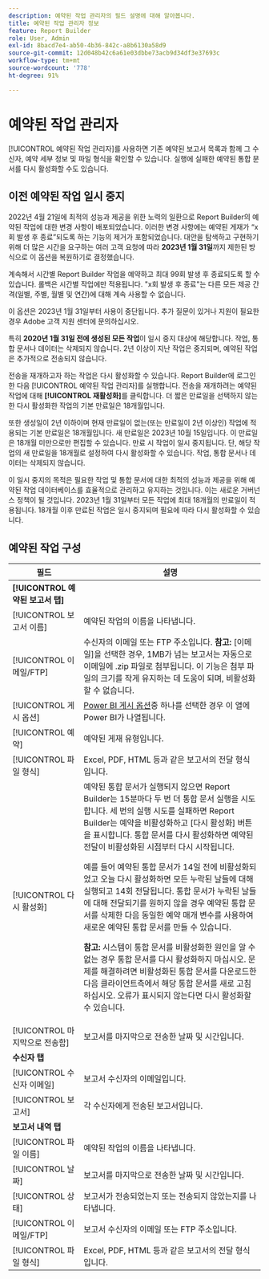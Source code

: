 ```yaml
---
description: 예약된 작업 관리자의 필드 설명에 대해 알아봅니다.
title: 예약된 작업 관리자 정보
feature: Report Builder
role: User, Admin
exl-id: 8bacd7e4-ab50-4b36-842c-a8b6130a58d9
source-git-commit: 12d048b42c6a61e03dbbe73acb9d34df3e37693c
workflow-type: tm+mt
source-wordcount: '778'
ht-degree: 91%

---
```


# 예약된 작업 관리자

[!UICONTROL 예약된 작업 관리자]를 사용하면 기존 예약된 보고서 목록과 함께 그 수신자, 예약 세부 정보 및 파일 형식을 확인할 수 있습니다. 실행에 실패한 예약된 통합 문서를 다시 활성화할 수도 있습니다.

## 이전 예약된 작업 일시 중지

2022년 4월 21일에 최적의 성능과 제공을 위한 노력의 일환으로 Report Builder의 예약된 작업에 대한 변경 사항이 배포되었습니다. 이러한 변경 사항에는 예약된 게재가 “x회 발생 후 종료”되도록 하는 기능의 제거가 포함되었습니다. 대안을 탐색하고 구현하기 위해 더 많은 시간을 요구하는 여러 고객 요청에 따라 **2023년 1월 31일**&#x200B;까지 제한된 방식으로 이 옵션을 복원하기로 결정했습니다.

계속해서 시간별 Report Builder 작업을 예약하고 최대 99회 발생 후 종료되도록 할 수 있습니다. 롤백은 시간별 작업에만 적용됩니다. &quot;x회 발생 후 종료&quot;는 다른 모든 제공 간격(일별, 주별, 월별 및 연간)에 대해 계속 사용할 수 없습니다.

이 옵션은 2023년 1월 31일부터 사용이 중단됩니다.
추가 질문이 있거나 지원이 필요한 경우 Adobe 고객 지원 센터에 문의하십시오.

특히 **2020년 1월 31일 전에 생성된 모든 작업**&#x200B;이 일시 중지 대상에 해당합니다. 작업, 통합 문서나 데이터는 삭제되지 않습니다. 2년 이상이 지난 작업은 중지되며, 예약된 작업은 추가적으로 전송되지 않습니다.

전송을 재개하고자 하는 작업은 다시 활성화할 수 있습니다. Report Builder에 로그인한 다음 [!UICONTROL 예약된 작업 관리자]를 실행합니다. 전송을 재개하려는 예약된 작업에 대해 **[!UICONTROL 재활성화]**&#x200B;를 클릭합니다. 더 짧은 만료일을 선택하지 않는 한 다시 활성화한 작업의 기본 만료일은 18개월입니다.

또한 생성일이 2년 이하이며 현재 만료일이 없는(또는 만료일이 2년 이상인) 작업에 적용되는 기본 만료일은 18개월입니다. 새 만료일은 2023년 10월 15일입니다. 이 만료일은 18개월 미만으로만 편집할 수 있습니다. 만료 시 작업이 일시 중지됩니다. 단, 해당 작업의 새 만료일을 18개월로 설정하여 다시 활성화할 수 있습니다. 작업, 통합 문서나 데이터는 삭제되지 않습니다.

이 일시 중지의 목적은 필요한 작업 및 통합 문서에 대한 최적의 성능과 제공을 위해 예약된 작업 데이터베이스를 효율적으로 관리하고 유지하는 것입니다. 이는 새로운 거버넌스 정책이 될 것입니다. 2023년 1월 31일부터 모든 작업에 최대 18개월의 만료일이 적용됩니다. 18개월 이후 만료된 작업은 일시 중지되며 필요에 따라 다시 활성화할 수 있습니다.

## 예약된 작업 구성

| 필드 | 설명 |
| --- | --- |
| **[!UICONTROL 예약된 보고서 탭]** | |
| [!UICONTROL 보고서 이름] | 예약된 작업의 이름을 나타냅니다. |
| [!UICONTROL 이메일/FTP] | 수신자의 이메일 또는 FTP 주소입니다. **참고:** [이메일]을 선택한 경우, 1MB가 넘는 보고서는 자동으로 이메일에 .zip 파일로 첨부됩니다. 이 기능은 첨부 파일의 크기를 작게 유지하는 데 도움이 되며, 비활성화할 수 없습니다. |
| [!UICONTROL 게시 옵션] | [Power BI 게시 옵션](https://experienceleague.adobe.com/docs/analytics/analyze/legacy-report-builder/publish-powerbi/power-bi.html)중 하나를 선택한 경우 이 열에 Power BI가 나열됩니다. |
| [!UICONTROL 예약] | 예약된 게재 유형입니다. |
| [!UICONTROL 파일 형식] | Excel, PDF, HTML 등과 같은 보고서의 전달 형식입니다. |
| [!UICONTROL 다시 활성화] | 예약된 통합 문서가 실행되지 않으면 Report Builder는 15분마다 두 번 더 통합 문서 실행을 시도합니다. 세 번의 실행 시도를 실패하면 Report Builder는 예약을 비활성화하고 [다시 활성화] 버튼을 표시합니다. 통합 문서를 다시 활성화하면 예약된 전달이 비활성화된 시점부터 다시 시작됩니다.<p>예를 들어 예약된 통합 문서가 14일 전에 비활성화되었고 오늘 다시 활성화하면 모든 누락된 날들에 대해 실행되고 14회 전달됩니다. 통합 문서가 누락된 날들에 대해 전달되기를 원하지 않을 경우 예약된 통합 문서를 삭제한 다음 동일한 예약 매개 변수를 사용하여 새로운 예약된 통합 문서를 만들 수 있습니다.<p>**참고:** 시스템이 통합 문서를 비활성화한 원인을 알 수 없는 경우 통합 문서를 다시 활성화하지 마십시오. 문제를 해결하려면 비활성화된 통합 문서를 다운로드한 다음 클라이언트측에서 해당 통합 문서를 새로 고침하십시오. 오류가 표시되지 않는다면 다시 활성화할 수 있습니다. |
| [!UICONTROL 마지막으로 전송함] | 보고서를 마지막으로 전송한 날짜 및 시간입니다. |
| **수신자 탭** | |
| [!UICONTROL 수신자 이메일] | 보고서 수신자의 이메일입니다. |
| [!UICONTROL 보고서] | 각 수신자에게 전송된 보고서입니다. |
| **보고서 내역 탭** | |
| [!UICONTROL 파일 이름] | 예약된 작업의 이름을 나타냅니다. |
| [!UICONTROL 날짜] | 보고서를 마지막으로 전송한 날짜 및 시간입니다. |
| [!UICONTROL 상태] | 보고서가 전송되었는지 또는 전송되지 않았는지를 나타냅니다. |
| [!UICONTROL 이메일/FTP] | 보고서 수신자의 이메일 또는 FTP 주소입니다. |
| [!UICONTROL 파일 형식] | Excel, PDF, HTML 등과 같은 보고서의 전달 형식입니다. |
